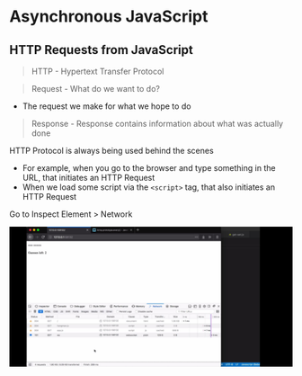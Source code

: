 # Asynchronous JavaScript

## HTTP Requests from JavaScript

> HTTP - Hypertext Transfer Protocol

> Request - What do we want to do? 
- The request we make for what we hope to do

> Response - Response contains information about what was actually done

HTTP Protocol is always being used behind the scenes
- For example, when you go to the browser and type something in the URL, that initiates an HTTP Request
- When we load some script via the `<script>` tag, that also initiates an HTTP Request

Go to Inspect Element > Network

![](img\async-01-01.jpg)

